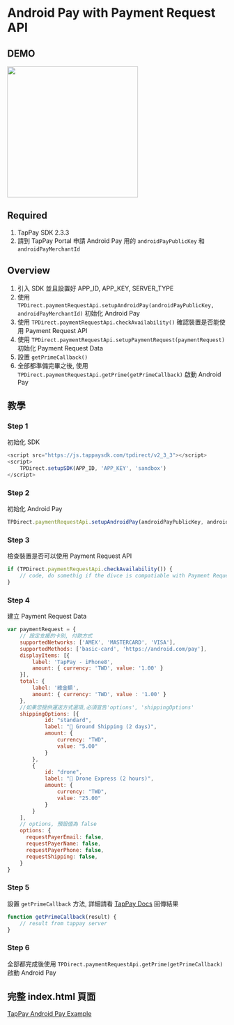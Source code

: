 # Android Pay with Payment Request API

## DEMO
<img src="./android_pay_get_prime.gif" width="300px"/>

## Required
1. TapPay SDK 2.3.3 
2. 請到 TapPay Portal 申請 Android Pay 用的 `androidPayPublicKey` 和 `androidPayMerchantId`

## Overview
1. 引入 SDK 並且設置好 APP_ID, APP_KEY, SERVER_TYPE
2. 使用 `TPDirect.paymentRequestApi.setupAndroidPay(androidPayPublicKey, androidPayMerchantId)` 初始化 Android Pay
3. 使用 `TPDirect.paymentRequestApi.checkAvailability()` 確認裝置是否能使用 Payment Request API
4. 使用 `TPDirect.paymentRequestApi.setupPaymentRequest(paymentRequest)` 初始化 Payment Request Data
5. 設置 `getPrimeCallback()`
6. 全部都準備完畢之後, 使用 `TPDirect.paymentRequestApi.getPrime(getPrimeCallback)` 啟動 Android Pay 

## 教學

### Step 1
初始化 SDK

```javascript
<script src="https://js.tappaysdk.com/tpdirect/v2_3_3"></script>
<script>
    TPDirect.setupSDK(APP_ID, 'APP_KEY', 'sandbox')
</script>
```

### Step 2
初始化 Android Pay
```javascript
TPDirect.paymentRequestApi.setupAndroidPay(androidPayPublicKey, androidPayMerchantId)
```

### Step 3
檢查裝置是否可以使用 Payment Request API
```javascript
if (TPDirect.paymentRequestApi.checkAvailability()) {
    // code, do somethig if the divce is compatiable with Payment Request API
}
```

### Step 4
建立 Payment Request Data
```javascript
var paymentRequest = {
    // 設定支援的卡別, 付款方式
    supportedNetworks: ['AMEX', 'MASTERCARD', 'VISA'],
    supportedMethods: ['basic-card', 'https://android.com/pay'],
    displayItems: [{
        label: 'TapPay - iPhone8',
        amount: { currency: 'TWD', value: '1.00' }
    }],
    total: {
        label: '總金額',
        amount: { currency: 'TWD', value : '1.00' }
    },
    //如果您提供運送方式選項,必須宣告'options', 'shippingOptions'
    shippingOptions: [{
            id: "standard",
            label: "🚛 Ground Shipping (2 days)",
            amount: {
                currency: "TWD",
                value: "5.00"
            }
        },
        {
            id: "drone",
            label: "🚀 Drone Express (2 hours)",
            amount: {
                currency: "TWD",
                value: "25.00"
            }
        }
    ],
    // options, 預設值為 false
    options: {
      requestPayerEmail: false,
      requestPayerName: false,
      requestPayerPhone: false,
      requestShipping: false,
    }
}
```

### Step 5
設置 `getPrimeCallback` 方法, 詳細請看 [TapPay Docs](https://docs.tappaysdk.com/android-pay/zh/front.html#response) 回傳結果
```javascript
function getPrimeCallback(result) {
    // result from tappay server
}
```

### Step 6
全部都完成後使用 `TPDirect.paymentRequestApi.getPrime(getPrimeCallback)` 啟動 Android Pay

## 完整 index.html 頁面
[TapPay Android Pay Example](./example/index.html)